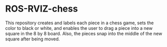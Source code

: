 # ROS-RVIZ-chess
This repository creates and labels each piece in a chess game, sets the color to black or white, and enables the user to drag a piece into a new square in the 8 by 8 board. Also, the pieces snap into the middle of the new square after being moved.
